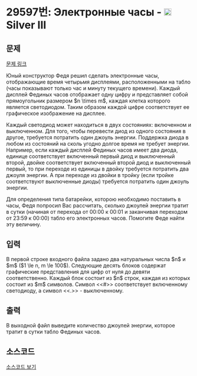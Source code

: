 # 29597번: Электронные часы - <img src="https://static.solved.ac/tier_small/8.svg" style="height:20px" /> Silver III

<!-- performance -->

<!-- 문제 제출 후 깃허브에 푸시를 했을 때 제출한 코드의 성능이 입력될 공간입니다.-->

<!-- end -->

## 문제

[문제 링크](https://boj.kr/29597)


<p>Юный конструктор Федя решил сделать электронные часы, отображающие время четырьмя дисплеями, расположенными на табло (часы показывают только час и минуту текущего времени). Каждый дисплей Фединых часов отображает одну цифру и представляет собой прямоугольник размером $n \times m$, каждая клетка которого является светодиодом. Таким образом каждой цифре соответствует ее графическое изображение на дисплее.</p>

<p>Каждый светодиод может находиться в двух состояниях: включенном и выключенном. Для того, чтобы перевести диод из одного состояния в другое, требуется потратить один джоуль энергии. Поддержка диода в любом из состояний на сколь угодно долгое время не требует энергии. Например, если каждый дисплей Фединых часов имеет два диода, единице соответствует включенный первый диод и выключенный второй, двойке соответствует включенный второй диод и выключенный первый, то при переходе из единицы в двойку требуется потратить два джоуля энергии. А при переходе из двойки в тройку (если тройке соответствуют выключенные диоды) требуется потратить один джоуль энергии.</p>

<p>Для определения типа батарейки, которою необходимо поставить в часы, Федя попросил Вас рассчитать, сколько джоулей энергии тратит в сутки (начиная от перехода от 00:00 к 00:01 и заканчивая переходом от 23:59 к 00:00) табло его электронных часов. Помогите Феде найти эту величину.</p>



## 입력


<p>В первой строке входного файла задано два натуральных числа $n$ и $m$ ($1 \le n, m \le 100$). Следующие десять блоков содержат графические представления для цифр от нуля до девяти соответственно. Каждый блок состоит из $n$ строк, каждая из которых состоит из $m$ символов. Символ &lt;&lt;#&gt;&gt; соответствует включенному светодиоду, а символ &lt;&lt;.&gt;&gt; - выключенному.</p>



## 출력


<p>В выходной файл выведите количество джоулей энергии, которое тратит в сутки табло Фединых часов.</p>



## 소스코드

[소스코드 보기](Main.java)